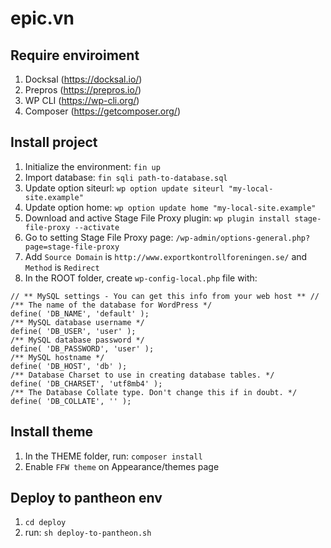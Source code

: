 # epic.vn

## Require enviroiment
1. Docksal (https://docksal.io/)
2. Prepros (https://prepros.io/)
3. WP CLI (https://wp-cli.org/)
4. Composer (https://getcomposer.org/)

## Install project
1. Initialize the environment: `fin up`
2. Import database: `fin sqli path-to-database.sql`
3. Update option siteurl: `wp option update siteurl "my-local-site.example"`
4. Update option home: `wp option update home "my-local-site.example"`
5. Download and active Stage File Proxy plugin: `wp plugin install stage-file-proxy --activate`
6. Go to setting Stage File Proxy page: `/wp-admin/options-general.php?page=stage-file-proxy`
7. Add `Source Domain` is `http://www.exportkontrollforeningen.se/` and `Method` is `Redirect`
8. In the ROOT folder, create `wp-config-local.php` file with:
```
// ** MySQL settings - You can get this info from your web host ** //
/** The name of the database for WordPress */
define( 'DB_NAME', 'default' );
/** MySQL database username */
define( 'DB_USER', 'user' );
/** MySQL database password */
define( 'DB_PASSWORD', 'user' );
/** MySQL hostname */
define( 'DB_HOST', 'db' );
/** Database Charset to use in creating database tables. */
define( 'DB_CHARSET', 'utf8mb4' );
/** The Database Collate type. Don't change this if in doubt. */
define( 'DB_COLLATE', '' );
```
## Install theme
1. In the THEME folder, run: `composer install`
2. Enable `FFW theme` on Appearance/themes page

## Deploy to pantheon env
1. `cd deploy`
2. run: `sh deploy-to-pantheon.sh`

